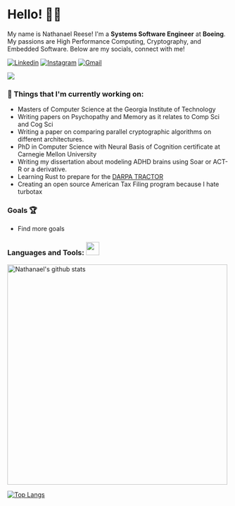 <!-- Greeting -->
# Hello! :wave::smiley:

<!--Introduction -->
My name is Nathanael Reese! I'm a **Systems Software Engineer** at **Boeing**. My passions are High Performance Computing, Cryptography, and Embedded Software. Below are my socials, connect with me!

<!-- Your badges -->
[![Linkedin](https://img.shields.io/badge/-NathanaelReese-blue?style=flat&logo=Linkedin&logoColor=white)](https://www.linkedin.com/in/nathanael-r-88726b10b/)
[![Instagram](https://img.shields.io/badge/-reese__nathanael-c13584?style=flat&labelColor=c13584&logo=instagram&logoColor=white)](https://www.instagram.com/reese__nathanael)
[![Gmail](https://img.shields.io/badge/-reesenate-c14438?style=flat&logo=Gmail&logoColor=white)](mailto:reesenate@gmail.com)

<!-- Profile View Count -->
![](https://komarev.com/ghpvc/?username=netanelreese&style=flat)

### 💼  Things that I'm currently working on: 
* Masters of Computer Science at the Georgia Institute of Technology
* Writing papers on Psychopathy and Memory as it relates to Comp Sci and Cog Sci
* Writing a paper on comparing parallel cryptographic algorithms on different architectures.
* PhD in Computer Science with Neural Basis of Cognition certificate at Carnegie Mellon University
* Writing my dissertation about modeling ADHD brains using Soar or ACT-R or a derivative.
* Learning Rust to prepare for the [DARPA TRACTOR](https://www.darpa.mil/program/translating-all-c-to-rust)
* Creating an open source American Tax Filing program because I hate turbotax

### Goals :trophy:
* Find more goals

 ### Languages and Tools: <img src="https://media.giphy.com/media/WUlplcMpOCEmTGBtBW/giphy.gif" width="30">
<p> <!-- GitHub README Stats -->
  <a href="https://github.com/netanelreese?tab=repositories">
    <img width="500" height="auto" align="center" alt="Nathanael's github stats" 
         src="https://github-readme-stats.vercel.app/api?username=netanelreese&show_icons=true&theme=algolia&count_private=true" />
    <!-- <img width="30%" height="auto" align="right" alt="Nathanael's github stats" 
         src="https://github-readme-stats.vercel.app/api/top-langs/?username=netanelreese&layout=compact" />
NOTE: Top languages does not indicate my skill level or something like that, it's a github metric of which languages i have the most code on github. -->
  </a>
   
[![Top Langs](https://github-readme-stats.vercel.app/api/top-langs/?username=netanelreese&langs_count=8&hide_progress=true&theme=radical)](https://github.com/netanelreese/github-readme-stats)

 
<!--
**netanelreese/netanelreese** is a ✨ _special_ ✨ repository because its `README.md` (this file) appears on your GitHub profile.

Here are some ideas to get you started:

- 🔭 I’m currently working on ...
- 🌱 I’m currently learning ...
- 👯 I’m looking to collaborate on ...
- 🤔 I’m looking for help with ...
- 💬 Ask me about ...
- 📫 How to reach me: ...
- 😄 Pronouns: ...
- ⚡ Fun fact: ...
-->
